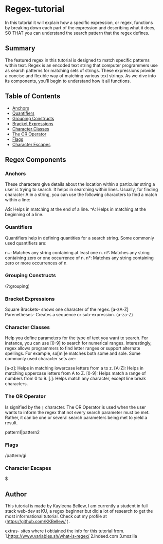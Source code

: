 # Regex-tutorial
In this tutorial it will explain how a specific expression, or regex, functions by breaking down each part of the expression and describing what it does, SO THAT you can understand the search pattern that the regex defines.

## Summary

The featured regex in this tutorial is designed to match specific patterns within text. Regex is an encoded text string that computer programmers use as search patterns for matching sets of strings. These expressions provide a concise and flexible way of matching various text strings. As we dive into its components, you'll begin to understand how it all functions.

## Table of Contents

- [Anchors](#anchors)
- [Quantifiers](#quantifiers)
- [Grouping Constructs](#grouping-constructs)
- [Bracket Expressions](#bracket-expressions)
- [Character Classes](#character-classes)
- [The OR Operator](#the-or-operator)
- [Flags](#flags)
- [Character Escapes](#character-escapes)

## Regex Components

### Anchors

These characters give details about the location within a particular string a user is trying to search. It helps in searching within lines. Usually, for finding character A in a string, you can use the following characters to find a match within a line:

A$: Helps in matching at the end of a line.
^A: Helps in matching at the beginning of a line.

### Quantifiers

Quantifiers help in defining quantities for a search string. Some commonly used quantifiers are:

n+: Matches any string containing at least one n.
n?: Matches any string containing zero or one occurrence of n.
n*: Matches any string containing zero or more occurrences of n.

### Grouping Constructs



(?:grouping)

### Bracket Expressions

Square Brackets- shows one character of the regex.
[a-zA-Z]
Parenetheses- Creates a sequence or sub-expression.
(a-za-Z)

### Character Classes
Help you define parameters for the type of text you want to search. For instance, you can use [0-9] to search for numerical ranges. Interestingly, regex allows programmers to find letter ranges or support alternate spellings. For example, so[ml]e matches both some and sole. Some commonly used character sets are:

[a-z]: Helps in matching lowercase letters from a to z.
[A-Z]: Helps in matching uppercase letters from A to Z.
[0-9]: Helps match a range of numbers from 0 to 9.
[.]: Helps match any character, except line break characters.


### The OR Operator

Is signified by the `|` character. The OR Operator is used when the user wants to inform the regex that not every search parameter must be met. Rather, it can be one or several search parameters being met to yield a result. 

pattern1|pattern2

### Flags



/pattern/gi

### Character Escapes



\$

## Author

This tutorial is made by Kayleena Bellew, I am currently a student in full stack web-dev at KU, a regex beginner but did a lot of research to get the most informational tutorial. Check out my profile at (https://github.com/KKBellew/ ).

extras- sites where i obtiained the info for this tutorial from. 
1.https://www.variables.sh/what-is-regex/
2.indeed.com
3.mozilla
